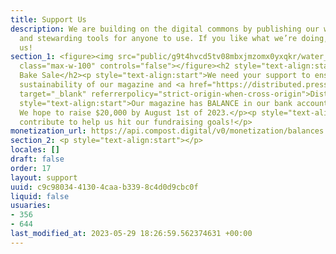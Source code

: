 ```yaml
---
title: Support Us
description: We are building on the digital commons by publishing our work freely
  and stewarding tools for anyone to use. If you like what we’re doing, consider supporting
  us!
section_1: <figure><img src="public/g9t4hvcd5tv08mbxjmzomx0yxqkr/water_dividers_transparent_4_200px.png"
  class="max-w-100" controls="false"></figure><h2 style="text-align:start" id="digital-bake-sale">Digital
  Bake Sale</h2><p style="text-align:start">We need your support to ensure the future
  sustainability of our magazine and <a href="https://distributed.press" rel="noopener"
  target="_blank" referrerpolicy="strict-origin-when-cross-origin">Distributed Press</a>.</p><p
  style="text-align:start">Our magazine has BALANCE in our bank account as of DATE.
  We hope to raise $20,000 by August 1st of 2023.</p><p style="text-align:start">Please
  contribute to help us hit our fundraising goals!</p>
monetization_url: https://api.compost.digital/v0/monetization/balances.json
section_2: <p style="text-align:start"></p>
locales: []
draft: false
order: 17
layout: support
uuid: c9c98034-4130-4caa-b339-8c4d0d9cbc0f
liquid: false
usuaries:
- 356
- 644
last_modified_at: 2023-05-29 18:26:59.562374631 +00:00
---
```


